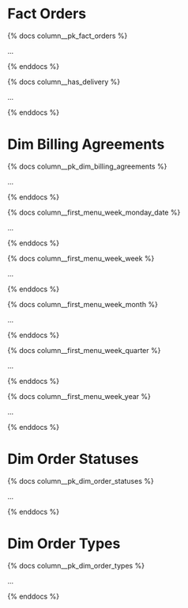 # Fact Orders
{% docs column__pk_fact_orders %}

...

{% enddocs %}

{% docs column__has_delivery %}

...

{% enddocs %}

# Dim Billing Agreements

{% docs column__pk_dim_billing_agreements %}

...

{% enddocs %}

{% docs column__first_menu_week_monday_date %}

...

{% enddocs %}

{% docs column__first_menu_week_week %}

...

{% enddocs %}

{% docs column__first_menu_week_month %}

...

{% enddocs %}

{% docs column__first_menu_week_quarter %}

...

{% enddocs %}

{% docs column__first_menu_week_year %}

...

{% enddocs %}

# Dim Order Statuses

{% docs column__pk_dim_order_statuses %}

...

{% enddocs %}

# Dim Order Types

{% docs column__pk_dim_order_types %}

...

{% enddocs %}
